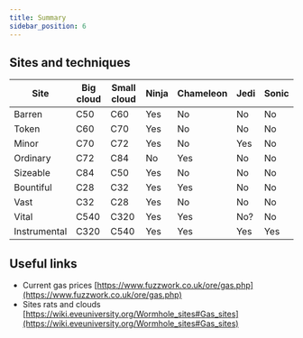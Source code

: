 ```yaml
---
title: Summary
sidebar_position: 6
---
```


## Sites and techniques

|       Site    | Big cloud | Small cloud | Ninja | Chameleon | Jedi | Sonic |
|---------------|-----------|-------------|-------|-----------|------|-------|
| Barren        |    C50    |     C60     |  Yes  |    No     |  No  |  No   |
| Token         |    C60    |     C70     |  Yes  |    No     |  No  |  No   |
| Minor         |    C70    |     C72     |  Yes  |    No     |  Yes |  No   |
| Ordinary      |    C72    |     C84     |  No   |    Yes    |  No  |  No   |
| Sizeable      |    C84    |     C50     |  Yes  |    No     |  No  |  No   |
| Bountiful     |    C28    |     C32     |  Yes  |    Yes    |  No  |  No   |
| Vast          |    C32    |     C28     |  Yes  |    No     |  No  |  No   |
| Vital         |    C540   |     C320    |  Yes  |    Yes    |  No? |  No   |
| Instrumental  |    C320   |     C540    |  Yes  |    Yes    |  Yes |  Yes  |

## Useful links
- Current gas prices [https://www.fuzzwork.co.uk/ore/gas.php](https://www.fuzzwork.co.uk/ore/gas.php)
- Sites rats and clouds [https://wiki.eveuniversity.org/Wormhole_sites#Gas_sites](https://wiki.eveuniversity.org/Wormhole_sites#Gas_sites)
